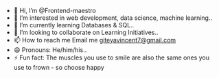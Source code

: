 - 👋 Hi, I’m @Frontend-maestro
- 👀 I’m interested in web development, data science, machine learning..
- 🌱 I’m currently learning Databases & SQL..
- 💞️ I’m looking to collaborate on Learning Initiatives..
- 📫 How to reach me Email me giteyavincent7@gmail.com
- 😄 Pronouns: He/him/his..
- ⚡ Fun fact: The muscles you use to smile are also the same ones you use to frown - so choose happy

<!---
Frontend-maestro/Frontend-maestro is a ✨ special ✨ repository because its `README.md` (this file) appears on your GitHub profile.
You can click the Preview link to take a look at your changes.
--->
